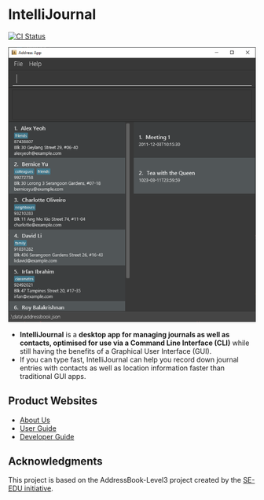 # IntelliJournal
[![CI Status](https://github.com/AY2021S1-CS2103T-W17-4/tp/workflows/Java%20CI/badge.svg)](https://github.com/AY2021S1-CS2103T-W17-4/tp/actions)

![Ui](docs/images/Ui.png)

* **IntelliJournal** is a **desktop app for managing journals as well as contacts, optimised for use via a Command Line Interface (CLI)** while still having the benefits of a Graphical User Interface (GUI).
* If you can type fast, IntelliJournal can help you record down journal entries with contacts as well as location information faster than traditional GUI apps.

## Product Websites
* [About Us](/docs/AboutUs.md)
* [User Guide](/docs/UserGuide.md)
* [Developer Guide](/docs/DeveloperGuide.md)

## Acknowledgments
This project is based on the AddressBook-Level3 project created by the [SE-EDU initiative](https://se-education.org).

